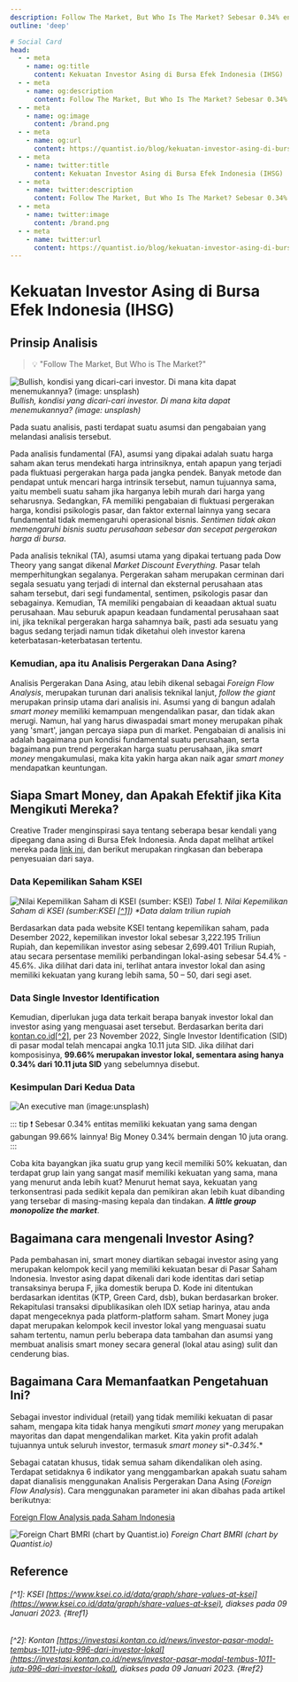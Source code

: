 ```yaml
---
description: Follow The Market, But Who Is The Market? Sebesar 0.34% entitas memiliki kekuatan yang sama dengan gabungan 99.66% lainnya! Big Money 0.34% bermain dengan 10 juta orang. Analisis Pergerakan Dana Asing, atau lebih dikenal sebagai Foreign Flow Analysis, merupakan turunan dari analisis teknikal lanjut, follow the giant merupakan prinsip utama dari analisis ini. Asumsi yang di bangun adalah smart money memiliki kemampuan mengendalikan pasar, dan tidak akan merugi.
outline: 'deep'

# Social Card
head:
  - - meta
    - name: og:title
      content: Kekuatan Investor Asing di Bursa Efek Indonesia (IHSG) | Quantist.io
  - - meta
    - name: og:description
      content: Follow The Market, But Who Is The Market? Sebesar 0.34% entitas memiliki kekuatan yang sama dengan gabungan 99.66% lainnya! Big Money 0.34% bermain dengan 10 juta orang. Analisis Pergerakan Dana Asing, atau lebih dikenal sebagai Foreign Flow Analysis, merupakan turunan dari analisis teknikal lanjut, follow the giant merupakan prinsip utama dari analisis ini. Asumsi yang di bangun adalah smart money memiliki kemampuan mengendalikan pasar, dan tidak akan merugi.
  - - meta
    - name: og:image
      content: /brand.png
  - - meta
    - name: og:url
      content: https://quantist.io/blog/kekuatan-investor-asing-di-bursa-efek-indonesia-ihsg
  - - meta
    - name: twitter:title
      content: Kekuatan Investor Asing di Bursa Efek Indonesia (IHSG) | Quantist.io
  - - meta
    - name: twitter:description
      content: Follow The Market, But Who Is The Market? Sebesar 0.34% entitas memiliki kekuatan yang sama dengan gabungan 99.66% lainnya! Big Money 0.34% bermain dengan 10 juta orang. Analisis Pergerakan Dana Asing, atau lebih dikenal sebagai Foreign Flow Analysis, merupakan turunan dari analisis teknikal lanjut, follow the giant merupakan prinsip utama dari analisis ini. Asumsi yang di bangun adalah smart money memiliki kemampuan mengendalikan pasar, dan tidak akan merugi.
  - - meta
    - name: twitter:image
      content: /brand.png
  - - meta
    - name: twitter:url
      content: https://quantist.io/blog/kekuatan-investor-asing-di-bursa-efek-indonesia-ihsg
---
```


# Kekuatan Investor Asing di Bursa Efek Indonesia (IHSG)

## Prinsip Analisis

>💡 "Follow The Market, But Who is The Market?"

![Bullish, kondisi yang dicari-cari investor. Di mana kita dapat menemukannya? (image: unsplash)](https://images.unsplash.com/photo-1439434768192-c60615c1b3c8?ixlib=rb-4.0.3&q=80&fm=jpg&crop=entropy&cs=tinysrgb "Bullish, kondisi yang dicari-cari investor. Di mana kita dapat menemukannya? (image: unsplash)")
*Bullish, kondisi yang dicari-cari investor. Di mana kita dapat menemukannya? (image: unsplash)*

Pada suatu analisis, pasti terdapat suatu asumsi dan pengabaian yang melandasi analisis tersebut.

Pada analisis fundamental (FA), asumsi yang dipakai adalah suatu harga saham akan terus mendekati harga intrinsiknya, entah apapun yang terjadi pada fluktuasi pergerakan harga pada jangka pendek. Banyak metode dan pendapat untuk mencari harga intrinsik tersebut, namun tujuannya sama, yaitu membeli suatu saham jika harganya lebih murah dari harga yang seharusnya. Sedangkan, FA memiliki pengabaian di fluktuasi pergerakan harga, kondisi psikologis pasar, dan faktor external lainnya yang secara fundamental tidak memengaruhi operasional bisnis. *Sentimen tidak akan memengaruhi bisnis suatu perusahaan sebesar dan secepat pergerakan harga di bursa*.

Pada analisis teknikal (TA), asumsi utama yang dipakai tertuang pada Dow Theory yang sangat dikenal *Market Discount Everything.* Pasar telah memperhitungkan segalanya. Pergerakan saham merupakan cerminan dari segala sesuatu yang terjadi di internal dan eksternal perusahaan atas saham tersebut, dari segi fundamental, sentimen, psikologis pasar dan sebagainya. Kemudian, TA memiliki pengabaian di keaadaan aktual suatu perusahaan. Mau seburuk apapun keadaan fundamental perusahaan saat ini, jika teknikal pergerakan harga sahamnya baik, pasti ada sesuatu yang bagus sedang terjadi namun tidak diketahui oleh investor karena keterbatasan-keterbatasan tertentu.

### Kemudian, apa itu Analisis Pergerakan Dana Asing?

Analisis Pergerakan Dana Asing, atau lebih dikenal sebagai *Foreign Flow Analysis*, merupakan turunan dari analisis teknikal lanjut, *follow the giant* merupakan prinsip utama dari analisis ini. Asumsi yang di bangun adalah *smart money* memiliki kemampuan mengendalikan pasar, dan tidak akan merugi. Namun, hal yang harus diwaspadai smart money merupakan pihak yang 'smart', jangan percaya siapa pun di market. Pengabaian di analisis ini adalah bagaimana pun kondisi fundamental suatu perusahaan, serta bagaimana pun trend pergerakan harga suatu perusahaan, jika *smart money* mengakumulasi, maka kita yakin harga akan naik agar *smart money* mendapatkan keuntungan.

## Siapa Smart Money, dan Apakah Efektif jika Kita Mengikuti Mereka?

Creative Trader menginspirasi saya tentang seberapa besar kendali yang dipegang dana asing di Bursa Efek Indonesia. Anda dapat melihat artikel mereka pada [link ini](https://www.creative-trader.id/data-terbaru-investor-lokal-sudah-kuasai-ihsg-apa-yang-akan-terjadi-kedepan/), dan berikut merupakan ringkasan dan beberapa penyesuaian dari saya.

### Data Kepemilikan Saham KSEI

![Nilai Kepemilikan Saham di KSEI (sumber: KSEI)](../assets/kekuatan-investor-asing-di-bursa-efek-indonesia-ihsg_tabel-kepemilikan-aset.png "Nilai Kepemilikan Saham di KSEI (sumber: KSEI)")
*Tabel 1. Nilai Kepemilikan Saham di KSEI (sumber:KSEI [[^1]](#ref1)) \*Data dalam triliun rupiah*

Berdasarkan data pada website KSEI tentang kepemilikan saham, pada Desember 2022, kepemilikan investor lokal sebesar 3,222.195 Triliun Rupiah, dan kepemilikan investor asing sebesar 2,699.401 Triliun Rupiah, atau secara persentase memiliki perbandingan lokal-asing sebesar 54.4% - 45.6%. Jika dilihat dari data ini, terlihat antara investor lokal dan asing memiliki kekuatan yang kurang lebih sama, 50 – 50, dari segi aset.

### Data Single Investor Identification

Kemudian, diperlukan juga data terkait berapa banyak investor lokal dan investor asing yang menguasai aset tersebut. Berdasarkan berita dari [kontan.co.id](https://investasi.kontan.co.id/news/investor-pasar-modal-tembus-1011-juta-996-dari-investor-lokal)[[^2]](#ref2), per 23 November 2022, Single Investor Identification (SID) di pasar modal telah mencapai angka 10.11 juta SID. Jika dilihat dari komposisinya, **99.66% merupakan investor lokal, sementara asing hanya 0.34% dari 10.11 juta SID** yang sebelumnya disebut.

### Kesimpulan Dari Kedua Data

![An executive man (image:unsplash)](https://images.unsplash.com/photo-1507679799987-c73779587ccf?ixlib=rb-4.0.3&q=80&fm=jpg&crop=entropy&cs=tinysrgb "An executive man (image:unsplash)")

::: tip ❗
Sebesar 0.34% entitas memiliki kekuatan yang sama dengan gabungan 99.66% lainnya! Big Money 0.34% bermain dengan 10 juta orang.
:::

Coba kita bayangkan jika suatu grup yang kecil memiliki 50% kekuatan, dan terdapat grup lain yang sangat masif memiliki kekuatan yang sama, mana yang menurut anda lebih kuat? Menurut hemat saya, kekuatan yang terkonsentrasi pada sedikit kepala dan pemikiran akan lebih kuat dibanding yang tersebar di masing-masing kepala dan tindakan. ***A little group monopolize the market***.

## Bagaimana cara mengenali Investor Asing?

Pada pembahasan ini, smart money diartikan sebagai investor asing yang merupakan kelompok kecil yang memiliki kekuatan besar di Pasar Saham Indonesia. Investor asing dapat dikenali dari kode identitas dari setiap transaksinya berupa F, jika domestik berupa D. Kode ini ditentukan berdasarkan identitas (KTP, Green Card, dsb), bukan berdasarkan broker. Rekapitulasi transaksi dipublikasikan oleh IDX setiap harinya, atau anda dapat mengeceknya pada platform-platform saham. Smart Money juga dapat merupakan kelompok kecil investor lokal yang menguasai suatu saham tertentu, namun perlu  beberapa data tambahan dan asumsi yang membuat analisis smart money secara general (lokal atau asing) sulit dan cenderung bias.

## Bagaimana Cara Memanfaatkan Pengetahuan Ini?

Sebagai investor individual (retail) yang tidak memiliki kekuatan di pasar saham, mengapa kita tidak hanya mengikuti *smart money* yang merupakan mayoritas dan dapat mengendalikan market. Kita yakin profit adalah tujuannya untuk seluruh investor, termasuk *smart money* si*-*0.34%*.*

Sebagai catatan khusus, tidak semua saham dikendalikan oleh asing. Terdapat setidaknya 6 indikator yang menggambarkan apakah suatu saham dapat dianalisis menggunakan Analisis Pergerakan Dana Asing (*Foreign Flow Analysis*). Cara menggunakan parameter ini akan dibahas pada artikel berikutnya:

[Foreign Flow Analysis pada Saham Indonesia](foreign-flow-analysis-pada-saham-indonesia)

![Foreign Chart BMRI (chart by Quantist.io)](../assets/kekuatan-investor-asing-di-bursa-efek-indonesia-ihsg_foreign-chart-bmri.png "Foreign Chart BMRI (chart by Quantist.io)")
*Foreign Chart BMRI (chart by Quantist.io)*

## Reference

###### [^1]: KSEI [https://www.ksei.co.id/data/graph/share-values-at-ksei](https://www.ksei.co.id/data/graph/share-values-at-ksei), diakses pada 09 Januari 2023. {#ref1}
###### [^2]: Kontan [https://investasi.kontan.co.id/news/investor-pasar-modal-tembus-1011-juta-996-dari-investor-lokal](https://investasi.kontan.co.id/news/investor-pasar-modal-tembus-1011-juta-996-dari-investor-lokal), diakses pada 09 Januari 2023. {#ref2}
